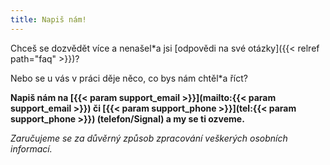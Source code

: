 ```yaml
---
title: Napiš nám!
---
```

Chceš se dozvědět více a nenašel\*a jsi [odpovědi na své otázky]({{< relref path="faq" >}})?

Nebo se u vás v práci děje něco, co bys nám chtěl\*a říct?

**Napiš nám na [{{< param support_email >}}](mailto:{{< param support_email >}})
či [{{< param support_phone >}}](tel:{{< param support_phone >}}) (telefon/Signal) a my se ti ozveme.**

*Zaručujeme se za důvěrný způsob zpracování veškerých osobních informací.*
